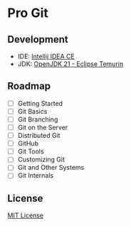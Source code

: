 # Pro Git

## Development

- IDE: [Intellij IDEA CE](https://www.jetbrains.com.cn/en-us/edu-products/download/#section=idea)
- JDK: [OpenJDK 21 - Eclipse Temurin](https://adoptium.net/temurin/releases/)

## Roadmap

- [ ] Getting Started
- [ ] Git Basics
- [ ] Git Branching
- [ ] Git on the Server
- [ ] Distributed Git
- [ ] GitHub
- [ ] Git Tools
- [ ] Customizing Git
- [ ] Git and Other Systems
- [ ] Git Internals

## License

[MIT License](LICENSE.md)